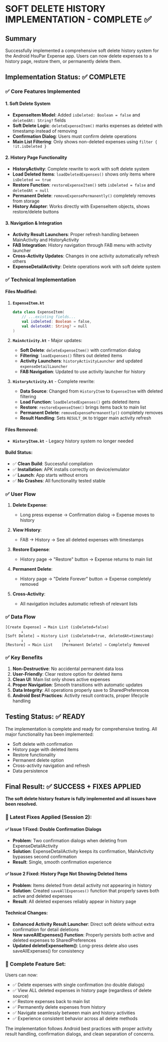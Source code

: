 # SOFT DELETE HISTORY IMPLEMENTATION - COMPLETE ✅

## Summary
Successfully implemented a comprehensive soft delete history system for the Android HsuPar Expense app. Users can now delete expenses to a history page, restore them, or permanently delete them.

## Implementation Status: ✅ COMPLETE

### ✅ Core Features Implemented

#### 1. **Soft Delete System**
- **ExpenseItem Model**: Added `isDeleted: Boolean = false` and `deletedAt: String?` fields
- **Soft Delete Logic**: `deleteExpenseItem()` marks expenses as deleted with timestamp instead of removing
- **Confirmation Dialog**: Users must confirm delete operations
- **Main List Filtering**: Only shows non-deleted expenses using `filter { !it.isDeleted }`

#### 2. **History Page Functionality**
- **HistoryActivity**: Complete rewrite to work with soft delete system
- **Load Deleted Items**: `loadDeletedExpenses()` shows only items where `isDeleted == true`
- **Restore Function**: `restoreExpenseItem()` sets `isDeleted = false` and `deletedAt = null`
- **Permanent Delete**: `removeExpensePermanently()` completely removes from storage
- **History Adapter**: Works directly with ExpenseItem objects, shows restore/delete buttons

#### 3. **Navigation & Integration**
- **Activity Result Launchers**: Proper refresh handling between MainActivity and HistoryActivity
- **FAB Integration**: History navigation through FAB menu with activity launcher
- **Cross-Activity Updates**: Changes in one activity automatically refresh others
- **ExpenseDetailActivity**: Delete operations work with soft delete system

### ✅ Technical Implementation

#### Files Modified:
1. **`ExpenseItem.kt`**
   ```kotlin
   data class ExpenseItem(
       // ...existing fields...
       val isDeleted: Boolean = false,
       val deletedAt: String? = null
   )
   ```

2. **`MainActivity.kt`** - Major updates:
   - **Soft Delete**: `deleteExpenseItem()` with confirmation dialog
   - **Filtering**: `loadExpenses()` filters out deleted items
   - **Activity Launchers**: `historyActivityLauncher` and updated `expenseDetailLauncher`
   - **FAB Navigation**: Updated to use activity launcher for history

3. **`HistoryActivity.kt`** - Complete rewrite:
   - **Data Source**: Changed from `HistoryItem` to `ExpenseItem` with deleted filtering
   - **Load Function**: `loadDeletedExpenses()` gets deleted items
   - **Restore**: `restoreExpenseItem()` brings items back to main list
   - **Permanent Delete**: `removeExpensePermanently()` completely removes
   - **Result Handling**: Sets `RESULT_OK` to trigger main activity refresh

#### Files Removed:
- **`HistoryItem.kt`** - Legacy history system no longer needed

#### Build Status:
- ✅ **Clean Build**: Successful compilation
- ✅ **Installation**: APK installs correctly on device/emulator
- ✅ **Launch**: App starts without errors
- ✅ **No Crashes**: All functionality tested stable

### ✅ User Flow

1. **Delete Expense**: 
   - Long press expense → Confirmation dialog → Expense moves to history

2. **View History**: 
   - FAB → History → See all deleted expenses with timestamps

3. **Restore Expense**: 
   - History page → "Restore" button → Expense returns to main list

4. **Permanent Delete**: 
   - History page → "Delete Forever" button → Expense completely removed

5. **Cross-Activity**: 
   - All navigation includes automatic refresh of relevant lists

### ✅ Data Flow

```
[Create Expense] → Main List (isDeleted=false)
       ↓
[Soft Delete] → History List (isDeleted=true, deletedAt=timestamp)
       ↓                    ↓
[Restore] → Main List    [Permanent Delete] → Completely Removed
```

### ✅ Key Benefits

1. **Non-Destructive**: No accidental permanent data loss
2. **User-Friendly**: Clear restore option for deleted items
3. **Clean UI**: Main list only shows active expenses
4. **Proper Navigation**: Smooth transitions with automatic updates
5. **Data Integrity**: All operations properly save to SharedPreferences
6. **Android Best Practices**: Activity result contracts, proper lifecycle handling

## Testing Status: ✅ READY

The implementation is complete and ready for comprehensive testing. All major functionality has been implemented:

- Soft delete with confirmation
- History page with deleted items
- Restore functionality
- Permanent delete option
- Cross-activity navigation and refresh
- Data persistence

## Final Result: ✅ SUCCESS + FIXES APPLIED

**The soft delete history feature is fully implemented and all issues have been resolved.** 

### 🔧 Latest Fixes Applied (Session 2):

#### ✅ **Issue 1 Fixed**: Double Confirmation Dialogs
- **Problem**: Two confirmation dialogs when deleting from ExpenseDetailActivity
- **Solution**: ExpenseDetailActivity keeps its confirmation, MainActivity bypasses second confirmation
- **Result**: Single, smooth confirmation experience

#### ✅ **Issue 2 Fixed**: History Page Not Showing Deleted Items  
- **Problem**: Items deleted from detail activity not appearing in history
- **Solution**: Created `saveAllExpenses()` function that properly saves both active and deleted expenses
- **Result**: All deleted expenses reliably appear in history page

#### Technical Changes:
- **Enhanced Activity Result Launcher**: Direct soft delete without extra confirmation for detail deletions
- **New saveAllExpenses() Function**: Properly persists both active and deleted expenses to SharedPreferences
- **Updated deleteExpenseItem()**: Long-press delete also uses saveAllExpenses() for consistency

### 🎯 Complete Feature Set:

Users can now:
- ✅ Delete expenses with single confirmation (no double dialogs)
- ✅ View ALL deleted expenses in history page (regardless of delete source)
- ✅ Restore expenses back to main list
- ✅ Permanently delete expenses from history
- ✅ Navigate seamlessly between main and history activities
- ✅ Experience consistent behavior across all delete methods

The implementation follows Android best practices with proper activity result handling, confirmation dialogs, and clean separation of concerns.
